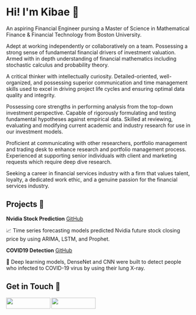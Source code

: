 # Hi! I'm Kibae 👋

An aspiring Financial Engineer pursing a Master of Science in Mathematical Finance & Financial Technology from Boston University.

Adept at working independently or collaboratively on a team. Possessing a strong sense of fundamental financial drivers of investment valuation. Armed with in depth understanding of financial mathematics including stochastic calculus and probability theory.

A critical thinker with intellectually curiosity. Detailed-oriented, well-organized, and possessing superior communication and time management skills used to excel in driving project life cycles and ensuring optimal data quality and integrity.

Possessing core strengths in performing analysis from the top-down investment perspective. Capable of rigorously formulating and testing fundamental hypotheses against empirical data. Skilled at reviewing, evaluating and modifying current academic and industry research for use in our investment models.

Proficient at communicating with other researchers, portfolio management and trading desk to enhance research and portfolio management process. Experienced at supporting senior individuals with client and marketing requests which require deep dive research.

Seeking a career in financial services industry with a firm that values talent, loyalty, a dedicated work ethic, and a genuine passion for the financial services industry.

## Projects :page_with_curl:

**Nvidia Stock Prediction** [GitHub](https://github.com/jayce7376/Nvidia_Stock_Prediction)

:chart_with_upwards_trend: Time series forecasting models predicted Nvidia future stock closing price by using ARIMA, LSTM, and Prophet.

**COVID19 Detection** [GitHub](https://github.com/jayce7376/Covid_Detection)

:syringe: Deep learning models, DenseNet and CNN were built to detect people who infected to COVID-19 virus by using their lung X-ray.

## Get in Touch :speech_balloon:

<p>
  <a href="https://www.linkedin.com/in/jayce-kibae-kim-564b3b16a/" target="blank"><img align="left" src="https://img.shields.io/badge/linkedin-%230077B5.svg?&style=for-the-badge&logo=linkedin&logoColor=white" height="30" width="120" /></a>
  <a href="https://rlqo7376.medium.com/" target="blank"><img align="left" src="https://img.shields.io/badge/medium-%2312100E.svg?&style=for-the-badge&logo=medium&logoColor=white"  height="30" width="120" /></a>
 </p>
